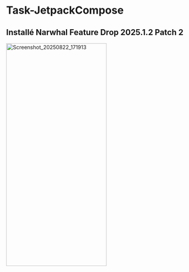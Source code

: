 # **Task-JetpackCompose**
## Installé Narwhal Feature Drop 2025.1.2 Patch 2

 <img width="270" height="600" alt="Screenshot_20250822_171913" src="https://github.com/user-attachments/assets/8f81361b-2e3c-468f-b8c9-465833081ae6" />
